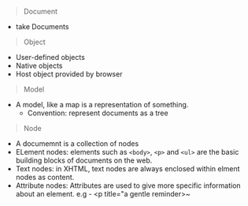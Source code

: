 
> Document

* take Documents

> Object

* User-defined objects
* Native objects
* Host object provided by browser

> Model

* A model, like a map is a representation of something.
  * Convention: represent documents as a tree
  
> Node

* A documemnt is a collection of nodes
* ELement nodes: elements such as `<body>`, `<p>` and `<ul>` are the basic building blocks of documents on the web.
* Text nodes: in XHTML, text nodes are always enclosed within elment nodes as content.
* Attribute nodes: Attributes are used to give more specific information about an element. e.g - <p title="a gentle reminder>~</p>
